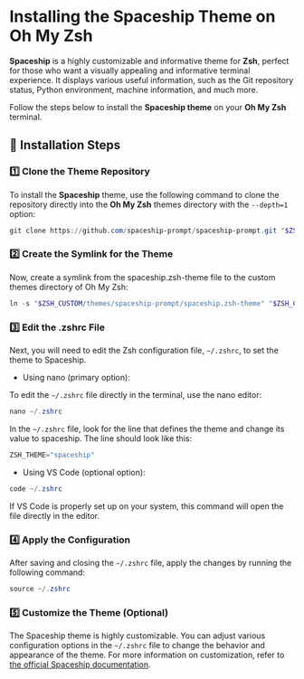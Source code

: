# Installing the Spaceship Theme on Oh My Zsh

**Spaceship** is a highly customizable and informative theme for **Zsh**, perfect for those who want a visually appealing and informative terminal experience. It displays various useful information, such as the Git repository status, Python environment, machine information, and much more.

Follow the steps below to install the **Spaceship theme** on your **Oh My Zsh** terminal.

## 🚀 Installation Steps

### 1️⃣ **Clone the Theme Repository**

To install the **Spaceship** theme, use the following command to clone the repository directly into the **Oh My Zsh** themes directory with the `--depth=1` option:

```powershell
git clone https://github.com/spaceship-prompt/spaceship-prompt.git "$ZSH_CUSTOM/themes/spaceship-prompt" --depth=1
```

### 2️⃣ **Create the Symlink for the Theme**

Now, create a symlink from the spaceship.zsh-theme file to the custom themes directory of Oh My Zsh:

```powershell
ln -s "$ZSH_CUSTOM/themes/spaceship-prompt/spaceship.zsh-theme" "$ZSH_CUSTOM/themes/spaceship.zsh-theme"
```

### 3️⃣ **Edit the .zshrc File**

Next, you will need to edit the Zsh configuration file, `~/.zshrc`, to set the theme to Spaceship.

- Using nano (primary option):

To edit the `~/.zshrc` file directly in the terminal, use the nano editor:

```powershell
nano ~/.zshrc
```

In the `~/.zshrc` file, look for the line that defines the theme and change its value to spaceship. The line should look like this:

```powershell
ZSH_THEME="spaceship"
```

- Using VS Code (optional option):

```powershell
code ~/.zshrc
```

If VS Code is properly set up on your system, this command will open the file directly in the editor.

### 4️⃣ **Apply the Configuration**

After saving and closing the `~/.zshrc` file, apply the changes by running the following command:

```powershell
source ~/.zshrc
```

### 5️⃣ **Customize the Theme (Optional)**

The Spaceship theme is highly customizable. You can adjust various configuration options in the `~/.zshrc` file to change the behavior and appearance of the theme. For more information on customization, refer to [the official Spaceship documentation](https://github.com/spaceship-prompt/spaceship-prompt#configuration).
